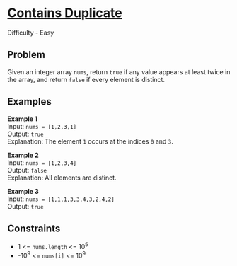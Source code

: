 # [Contains Duplicate](https://leetcode.com/problems/contains-duplicate/description/)

Difficulty - Easy

## Problem

Given an integer array `nums`, return `true` if any value appears at least twice in the array, and return `false` if every element is distinct.

## Examples

**Example 1**  
Input: `nums = [1,2,3,1]`  
Output: `true`  
Explanation: The element `1` occurs at the indices `0` and `3`.

**Example 2**  
Input: `nums = [1,2,3,4]`  
Output: `false`  
Explanation: All elements are distinct.

**Example 3**  
Input: `nums = [1,1,1,3,3,4,3,2,4,2]`  
Output: `true`

## Constraints

- 1 <= `nums.length` <= 10<sup>5</sup>
- -10<sup>9</sup> <= `nums[i]` <= 10<sup>9</sup>
